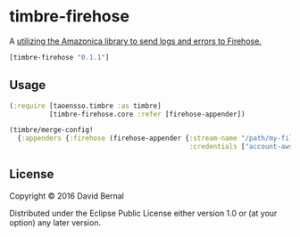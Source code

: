 # timbre-firehose

A <a href="https://github.com/ptaoussanis/timbre" title="Timbre appender"> utilizing the Amazonica library to send logs and errors to Firehose.

```clojure
[timbre-firehose "0.1.1"]
```

## Usage

```clojure
(:require [taoensso.timbre :as timbre]
          [timbre-firehose.core :refer [firehose-appender])

(timbre/merge-config!
  {:appenders {:firehose (firehose-appender {:stream-name "/path/my-file.log"
                                             :credentials ["account-aws-access-key" "secret" "us-east-1"]})}})
```

## License

Copyright © 2016 David Bernal

Distributed under the Eclipse Public License either version 1.0 or (at
your option) any later version.
